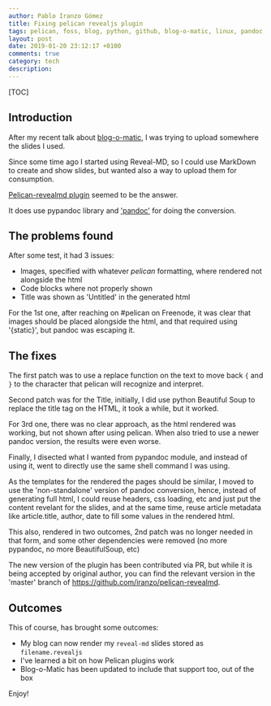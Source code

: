 ```yaml
---
author: Pablo Iranzo Gómez
title: Fixing pelican revealjs plugin
tags: pelican, foss, blog, python, github, blog-o-matic, linux, pandoc
layout: post
date: 2019-01-20 23:12:17 +0100
comments: true
category: tech
description:
---
```


[TOC]

## Introduction

After my recent talk about [blog-o-matic]({filename}2019-01-09-blog-o-matic.md), I was trying to upload somewhere the slides I used.

Since some time ago I started using Reveal-MD, so I could use MarkDown to create and show slides, but wanted also a way to upload them for consumption.

[Pelican-revealmd plugin](https://github.com/brookskindle/pelican-revealmd/) seemed to be the answer.

It does use pypandoc library and ['pandoc'](https://pandoc.org) for doing the conversion.


## The problems found

After some test, it had 3 issues:

- Images, specified with whatever *pelican* formatting, where rendered not alongside the html
- Code blocks where not properly shown
- Title was shown as 'Untitled' in the generated html

For the 1st one, after reaching on #pelican on Freenode, it was clear that images should be placed alongside the html, and that required using '{static}', but pandoc was escaping it.

## The fixes

The first patch was to use a replace function on the text to move back `{` and `}` to the character that pelican will recognize and interpret.

Second patch was for the Title, initially, I did use python Beautiful Soup to replace the title tag on the HTML, it took a while, but it worked.

For 3rd one, there was no clear approach, as the html rendered was working, but not shown after using pelican. When also tried to use a newer pandoc version, the results were even worse.

Finally, I disected what I wanted from pypandoc module, and instead of using it, went to directly use the same shell command I was using.

As the templates for the rendered the pages should be similar, I moved to use the 'non-standalone' version of pandoc conversion, hence, instead of generating full html, I could reuse headers, css loading, etc and just put the content revelant for the slides, and at the same time, reuse article metadata like article.title, author, date to fill some values in the rendered html.

This also, rendered in two outcomes, 2nd patch was no longer needed in that form, and some other dependencies were removed (no more pypandoc, no more BeautifulSoup, etc)

The new version of the plugin has been contributed via PR, but while it is being accepted by original author, you can find the relevant version in the 'master' branch of <https://github.com/iranzo/pelican-revealmd>.

## Outcomes

This of course, has brought some outcomes:

- My blog can now render my `reveal-md` slides stored as `filename.revealjs`
- I've learned a bit on how Pelican plugins work
- Blog-o-Matic has been updated to include that support too, out of the box

Enjoy!
